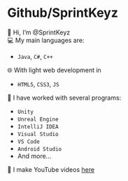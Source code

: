# Github/SprintKeyz

👋 Hi, I’m @SprintKeyz  
💻 My main languages are:
- `Java`, `C#`, `C++`

🌐 With light web development in
- `HTML5`, `CSS3`, `JS`

📝 I have worked with several programs:
- `Unity`
- `Unreal Engine`
- `IntelliJ IDEA`
- `Visual Studio`
- `VS Code`
- `Android Studio`
- And more...

🎥 I make YouTube videos [here](https://www.youtube.com/SprintKeyz)

<!---
SprintKeyz/SprintKeyz is a ✨ special ✨ repository because its `README.md` (this file) appears on your GitHub profile.
You can click the Preview link to take a look at your changes.
--->
